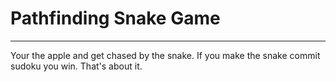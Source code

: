 # Pathfinding Snake Game

---

Your the apple and get chased by the snake. If you make the snake commit sudoku you win. That's about it.
